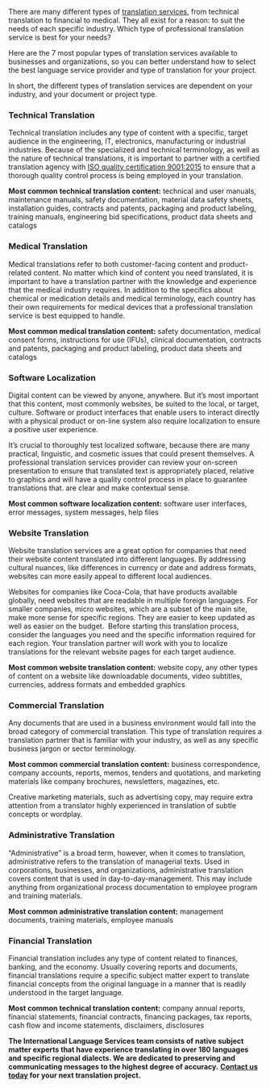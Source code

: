 There are many different types of [translation services](https://www.ilstranslations.com/services/), from technical translation to financial to medical. They all exist for a reason: to suit the needs of each specific industry. Which type of professional translation service is best for your needs?

Here are the 7 most popular types of translation services available to businesses and organizations, so you can better understand how to select the best language service provider and type of translation for your project.

In short, the different types of translation services are dependent on your industry, and your document or project type.

### **Technical Translation**

Technical translation includes any type of content with a specific, target audience in the engineering, IT, electronics, manufacturing or industrial industries. Because of the specialized and technical terminology, as well as the nature of technical translations, it is important to partner with a certified translation agency with [ISO quality certification 9001:2015](https://www.ilstranslations.com/about/iso-9001-2015/) to ensure that a thorough quality control process is being employed in your translation.

**Most common** **technical translation** **content:** technical and user manuals, maintenance manuals, safety documentation, material data safety sheets, installation guides, contracts and patents, packaging and product labeling, training manuals, engineering bid specifications, product data sheets and catalogs

### **Medical Translation**

Medical translations refer to both customer-facing content and product-related content. No matter which kind of content you need translated, it is important to have a translation partner with the knowledge and experience that the medical industry requires. In addition to the specifics about chemical or medication details and medical terminology, each country has their own requirements for medical devices that a professional translation service is best equipped to handle.

**Most common medical translation content:** safety documentation, medical consent forms, instructions for use (IFUs), clinical documentation, contracts and patents, packaging and product labeling, product data sheets and catalogs

### **Software Localization**

Digital content can be viewed by anyone, anywhere. But it’s most important that this content, most commonly websites, be suited to the local, or target, culture. Software or product interfaces that enable users to interact directly with a physical product or on-line system also require localization to ensure a positive user experience.

It’s crucial to thoroughly test localized software, because there are many practical, linguistic, and cosmetic issues that could present themselves. A professional translation services provider can review your on-screen presentation to ensure that translated text is appropriately placed, relative to graphics and will have a quality control process in place to guarantee translations that. are clear and make contextual sense.

**Most common software localization content:** software user interfaces, error messages, system messages, help files

### **Website Translation**

Website translation services are a great option for companies that need their website content translated into different languages. By addressing cultural nuances, like differences in currency or date and address formats, websites can more easily appeal to different local audiences. 

Websites for companies like Coca-Cola, that have products available globally, need websites that are readable in multiple foreign languages. For smaller companies, micro websites, which are a subset of the main site, make more sense for specific regions. They are easier to keep updated as well as easier on the budget.  Before starting this translation process, consider the languages you need and the specific information required for each region. Your translation partner will work with you to localize translations for the relevant website pages for each target audience.

**Most common website translation content:** website copy, any other types of content on a website like downloadable documents, video subtitles, currencies, address formats and embedded graphics

### **Commercial Translation**

Any documents that are used in a business environment would fall into the broad category of commercial translation. This type of translation requires a translation partner that is familiar with your industry, as well as any specific business jargon or sector terminology.

**Most common** **commercial translation** **content:** business correspondence, company accounts, reports, memos, tenders and quotations, and marketing materials like company brochures, newsletters, magazines, etc.

Creative marketing materials, such as advertising copy, may require extra attention from a translator highly experienced in translation of subtle concepts or wordplay.

### **Administrative Translation**

“Administrative” is a broad term, however, when it comes to translation, administrative refers to the translation of managerial texts. Used in corporations, businesses, and organizations, administrative translation covers content that is used in day-to-day-management. This may include anything from organizational process documentation to employee program and training materials.

**Most common administrative translation content:** management documents, training materials, employee manuals

### **Financial Translation**

Financial translation includes any type of content related to finances, banking, and the economy. Usually covering reports and documents, financial translations require a specific subject matter expert to translate financial concepts from the original language in a manner that is readily understood in the target language.

**Most common technical translation content:** company annual reports, financial statements, financial contracts, financing packages, tax reports, cash flow and income statements, disclaimers, disclosures

**The International Language Services team consists of native subject matter experts that have experience translating in over 180 languages and specific regional dialects. We are dedicated to preserving and communicating messages to the highest degree of accuracy.** **[Contact us today](https://www.ilstranslations.com/contact/) for your next translation project.**